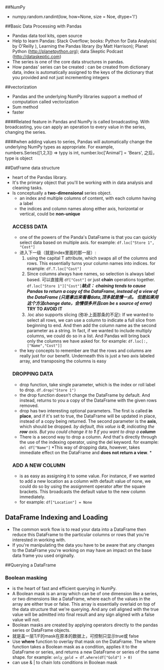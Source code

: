 ##NumPy

- numpy.random.randint(low, how=None, size = Noe, dtype='l')

##Basic Data Processing with Pandas
- Pandas data tool kits, open source
- Help to learn Pandas: Stack Overflow; books: Python for Data Analysis( by O'Reilly ), Learning the Pandas library (by Matt Harrison); Planet Python (http://planetpython.org); data Skeptic Podcast (http://dataskeptic.com)
- The series is one of the core data structures in pandas.
- How pandas' series can be created : can be created from dictionary data, index is automatically assigned to the keys of the dictionary that you provided and not just incrementing integers

##vectorization
- Pandas and the underlying NumPy libraries support a method of computation called vectorization
- Sum method
- faster 

####Related feature in Pandas and NumPy is called broadcasting. With broadcasting, you can apply an operation to every value in the series, changing the series.

####when adding values to series, Pandas will automatically change the underlying NumPy types as appropriate. For example, numbers.Series([1,2,3]) => typy is int, number.loc['Animal'] = 'Bears', 之后，type is object

##DatFrame data structure
- heart of the Pandas library.
- It's the primary object that you'll be working with in data analysis and cleaning tasks.
- Is conceptually a **two-dimensional** series object.
	* an index and multiple columns of content, with each column having a label 
	* the indices and column names along either axis, horizontal or vertical, could be **non-unique**
	### ACCESS DATA
	* one of the powers of the Panda's DataFrame is that you can quickly select data based on multiple axis. for example: `df.loc["Store 1", "Cost"]`
	* 进入下一级（就是index里面的那一层）: 
		1. using the capital T attribute, which swaps all of the columns and rows. This essentially turns your column names into indices. for example: `df.T.loc["Cost"]`
		2. Since columns always have names, so selection is always label based. 可以直接用 `df["Cost"]` or just **chain** operations together. `df.loc["Store 1"]["Cost"]`***缺点： chaining tends to cause Pandas to return a copy of the DataFrame, instead of a view of the DataFrame (只是拿出来看看data,顶多就是慢一点。 但是如果用这个方法change data，会慢很多并且can be s source of error)*** **TRY TO AVOID IT**
		3. .loc also supports slicing (弥补上面那条的不足):  If we wanted to select all rows, we can use a column to indicate a full slice from beginning to end. And then add the column name as the second parameter as a string. In fact, if we wanted to include multiply columns, we could do so in a list. And Pandas will bring back only the columns we have asked for. for example: `df.loc[:,["Name","Cost"]]`
	* the key concepts to remember are that the rows and columns are really just for our benefit. Underneath this is just a two axis labeled array, and transposing the columns is easy
	### DROPPING DATA
	* drop function, take single parameter, which is the index or roll label to drop. `df.drop("Store 1")`
	* the drop function doesn't change the DataFrame by default. And instead, returns to you a copy of the DataFrame with the given rows removed.
	* drop has two interesting optional parameters. The first is called **in place**, and if it's set to true, the DataFrame will be updated in place, instead of a copy being returned. The second parameter is the **axis**, which should be dropped. *by default, this value is **0**, indicating the **row** axis. But you could change it to **1** if you want to drop a **column*** 
	* There is a second way to drop a column. And that's directly through the use of the indexing operator, using the del keyword. for example: `del df["Name"]` *This way of dropping data, however, takes immediate effect on the DataFrame and **does not return a view**. *
	### ADD A NEW COLUMN
	*  is as easy as assigning it to some value. For instance, if we wanted to add a new location as a column with default value of none, we could do so by using the assignment operator after the square brackets. This broadcasts the default value to the new column immediately. 
	* for example: `df["Location"] = None`
	
	
## DataFrame Indexing and Loading
- The common work flow is to read your data into a DataFrame then reduce this DataFrame to the particular columns or rows that you're interested in working with.
- If you're manipulating the data you have to be aware that any changes to the DataFrame you're working on may have an impact on the base data frame you used originally. 

##Querying a DataFrame
### Boolean masking
- is the heart of fast and efficient querying in NumPy.
- A Boolean mask is an array which can be of one dimension like a series, or two dimensions like a DataFrame, where each of the values in the array are either true or false. This array is essentially overlaid on top of the data structure that we're querying. And any cell aligned with the true value will be admitted into final result and any sign aligned with a false value will not.
- Boolean masks are created by applying operators directly to the pandas series or DataFrame objects.
- 就是盖一层T/F的mask在原本的数据上，可控制只显示true或 false
- Use **where** function to overlay that mask on the DataFrame. The where function takes a Boolean mask as a condition, applies it to the DataFrame or series, and returns a new DataFrame or series of the same shape. for example: `only_gold = df.where(df["Gold"] > 0)`
- can use & | to chain lots conditions in Boolean mask


